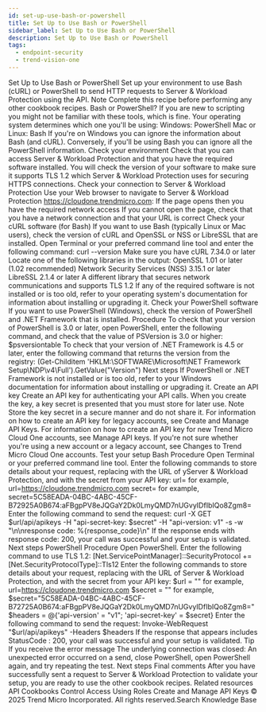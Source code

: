```yaml
---
id: set-up-use-bash-or-powershell
title: Set Up to Use Bash or PowerShell
sidebar_label: Set Up to Use Bash or PowerShell
description: Set Up to Use Bash or PowerShell
tags:
  - endpoint-security
  - trend-vision-one
---
```


 Set Up to Use Bash or PowerShell Set up your environment to use Bash (cURL) or PowerShell to send HTTP requests to Server & Workload Protection using the API. Note Complete this recipe before performing any other cookbook recipes. Bash or PowerShell? If you are new to scripting you might not be familiar with these tools, which is fine. Your operating system determines which one you'll be using: Windows: PowerShell Mac or Linux: Bash If you're on Windows you can ignore the information about Bash (and cURL). Conversely, if you'll be using Bash you can ignore all the PowerShell information. Check your environment Check that you can access Server & Workload Protection and that you have the required software installed. You will check the version of your software to make sure it supports TLS 1.2 which Server & Workload Protection uses for securing HTTPS connections. Check your connection to Server & Workload Protection Use your Web browser to navigate to Server & Workload Protection https://cloudone.trendmicro.com: If the page opens then you have the required network access If you cannot open the page, check that you have a network connection and that your URL is correct Check your cURL software (for Bash) If you want to use Bash (typically Linux or Mac users), check the version of cURL and OpenSSL or NSS or LibreSSL that are installed. Open Terminal or your preferred command line tool and enter the following command: curl --version Make sure you have cURL 7.34.0 or later Locate one of the following libraries in the output: OpenSSL 1.01 or later (1.02 recommended) Network Security Services (NSS) 3.15.1 or later LibreSSL 2.1.4 or later A different library that secures network communications and supports TLS 1.2 If any of the required software is not installed or is too old, refer to your operating system's documentation for information about installing or upgrading it. Check your PowerShell software If you want to use PowerShell (Windows), check the version of PowerShell and .NET Framework that is installed. Procedure To check that your version of PowerShell is 3.0 or later, open PowerShell, enter the following command, and check that the value of PSVersion is 3.0 or higher: $psversiontable To check that your version of .NET Framework is 4.5 or later, enter the following command that returns the version from the registry: (Get-Childitem 'HKLM:\SOFTWARE\Microsoft\NET Framework Setup\NDP\v4\Full').GetValue("Version") Next steps If PowerShell or .NET Framework is not installed or is too old, refer to your Windows documentation for information about installing or upgrading it. Create an API key Create an API key for authenticating your API calls. When you create the key, a key secret is presented that you must store for later use. Note Store the key secret in a secure manner and do not share it. For information on how to create an API key for legacy accounts, see Create and Manage API Keys. For information on how to create an API key for new Trend Micro Cloud One accounts, see Manage API keys. If you're not sure whether you're using a new account or a legacy account, see Changes to Trend Micro Cloud One accounts. Test your setup Bash Procedure Open Terminal or your preferred command line tool. Enter the following commands to store details about your request, replacing <YOUR URL> with the URL of yServer & Workload Protection, and <YOUR SECRET KEY> with the secret from your API key: url=<YOUR URL> for example, url=https://cloudone.trendmicro.com secret=<YOUR SECRET KEY> for example, secret=5C58EADA-04BC-4ABC-45CF-B72925A0B674:aFBgpPV8eJQGaY2Dk0LmyQMD7nUGvyIDfIbIQo8Zgm8= Enter the following command to send the request: curl -X GET $url/api/apikeys -H "api-secret-key: $secret" -H "api-version: v1" -s -w "\n\nresponse code: %{response_code}\n" If the response ends with response code: 200, your call was successful and your setup is validated. Next steps PowerShell Procedure Open PowerShell. Enter the following command to use TLS 1.2: [Net.ServicePointManager]::SecurityProtocol += [Net.SecurityProtocolType]::Tls12 Enter the following commands to store details about your request, replacing <YOUR URL> with the URL of Server & Workload Protection, and <YOUR SECRET KEY> with the secret from your API key: $url = "_<YOUR URL>_" for example, url=https://cloudone.trendmicro.com $secret = "_<YOUR API KEY SECRET>_" for example, $secret="5C58EADA-04BC-4ABC-45CF-B72725A0B674:aFBgpPV8eJQGaY2Dk0LmyQMD7nUGvyIDfIbIQo8Zgm8=" $headers = @{'api-version' = "v1"; 'api-secret-key' = $secret} Enter the following command to send the request: Invoke-WebRequest "$url/api/apikeys" -Headers $headers If the response that appears includes StatusCode : 200, your call was successful and your setup is validated. Tip If you receive the error message The underlying connection was closed: An unexpected error occurred on a send, close PowerShell, open PowerShell again, and try repeating the test. Next steps Final comments After you have successfully sent a request to Server & Workload Protection to validate your setup, you are ready to use the other cookbook recipes. Related resources API Cookbooks Control Access Using Roles Create and Manage API Keys © 2025 Trend Micro Incorporated. All rights reserved.Search Knowledge Base